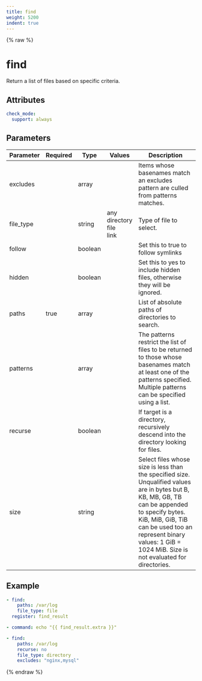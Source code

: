 ```yaml
---
title: find
weight: 5200
indent: true
---
```


{% raw %}
# find

Return a list of files based on specific criteria.

## Attributes

```yaml
check_mode:
  support: always
```

## Parameters

| Parameter | Required | Type    | Values                           | Description                                                                                                                                                                                                                                                              |
|-----------|----------|---------|----------------------------------|--------------------------------------------------------------------------------------------------------------------------------------------------------------------------------------------------------------------------------------------------------------------------|
| excludes  |          | array   |                                  | Items whose basenames match an excludes pattern are culled from patterns matches.                                                                                                                                                                                        |
| file_type |          | string  | any<br>directory<br>file<br>link | Type of file to select.                                                                                                                                                                                                                                                  |
| follow    |          | boolean |                                  | Set this to true to follow symlinks                                                                                                                                                                                                                                      |
| hidden    |          | boolean |                                  | Set this to yes to include hidden files, otherwise they will be ignored.                                                                                                                                                                                                 |
| paths     | true     | array   |                                  | List of absolute paths of directories to search.                                                                                                                                                                                                                         |
| patterns  |          | array   |                                  | The patterns restrict the list of files to be returned to those whose basenames match at least one of the patterns specified. Multiple patterns can be specified using a list.                                                                                           |
| recurse   |          | boolean |                                  | If target is a directory, recursively descend into the directory looking for files.                                                                                                                                                                                      |
| size      |          | string  |                                  | Select files whose size is less than the specified size. Unqualified values are in bytes but B, KB, MB, GB, TB can be appended to specify bytes. KiB, MiB, GiB, TiB can be used too an represent binary values: 1 GiB = 1024 MiB. Size is not evaluated for directories. |

## Example

```yaml
- find:
    paths: /var/log
    file_type: file
  register: find_result

- command: echo "{{ find_result.extra }}"

- find:
    paths: /var/log
    recurse: no
    file_type: directory
    excludes: "nginx,mysql"
```

{% endraw %}
